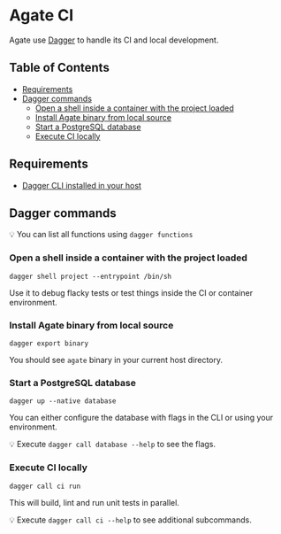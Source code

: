 # Agate CI

Agate use [Dagger](https://dagger.io/) to handle its CI and local development.

## Table of Contents

- [Requirements](#requirements)
- [Dagger commands](#dagger-commands)
    - [Open a shell inside a container with the project loaded](#open-a-shell-inside-a-container-with-the-project-loaded)
    - [Install Agate binary from local source](#install-agate-binary-from-local-source)
    - [Start a PostgreSQL database](#start-a-postgresql-database)
    - [Execute CI locally](#execute-ci-locally)

## Requirements

- [Dagger CLI installed in your host](https://docs.dagger.io/cli/465058/install)

## Dagger commands

💡 You can list all functions using `dagger functions`

### Open a shell inside a container with the project loaded

```shell
dagger shell project --entrypoint /bin/sh
```

Use it to debug flacky tests or test things inside the CI or container environment.

### Install Agate binary from local source

```shell
dagger export binary
```

You should see `agate` binary in your current host directory.

### Start a PostgreSQL database

```shell
dagger up --native database
```

You can either configure the database with flags in the CLI or using your environment.

💡 Execute `dagger call database --help` to see the flags.

### Execute CI locally

```shell
dagger call ci run
```

This will build, lint and run unit tests in parallel.

💡 Execute `dagger call ci --help` to see additional subcommands.